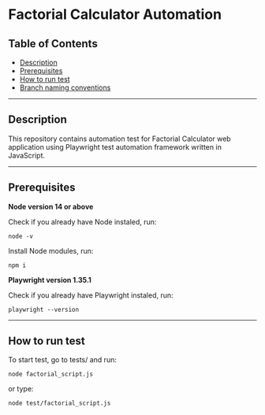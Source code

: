 # Factorial Calculator Automation

## Table of Contents

-   [Description](#description)
-   [Prerequisites](#prerequisites)
-   [How to run test](#how-to-run-test)
-   [Branch naming conventions](#branch-naming-convention)

---

## Description

This repository contains automation test for Factorial Calculator web application using Playwright test automation framework written in JavaScript.

---

## Prerequisites

**Node version 14 or above**

Check if you already have Node instaled, run:

```
node -v
```

Install Node modules, run:

```
npm i
```



**Playwright version 1.35.1**

Check if you already have Playwright instaled, run:

```
playwright --version
```

---

## How to run test

To start test, go to tests/ and run:

```
node factorial_script.js
```
or type:

```
node test/factorial_script.js
```